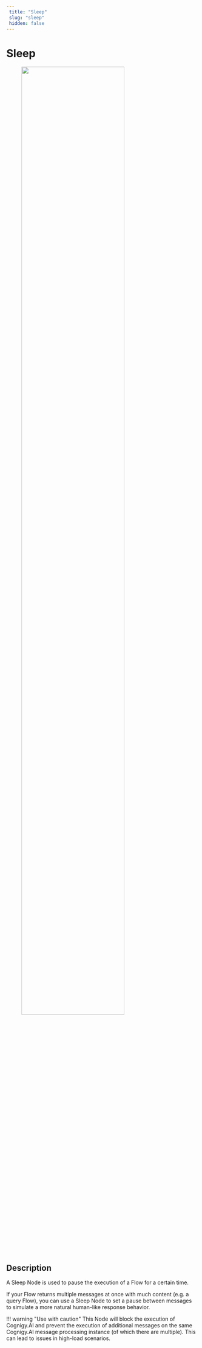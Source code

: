 ```yaml
---
 title: "Sleep" 
 slug: "sleep" 
 hidden: false 
---
```

# Sleep

<figure>
  <img class="image-center" src="{{config.site_url}}ai/flow-nodes/images/logic/sleep.png" width="80%" />
</figure>

## Description
<div class="divider"></div>

A Sleep Node is used to pause the execution of a Flow for a certain time.

If your Flow returns multiple messages at once with much content (e.g. a query Flow), you can use a Sleep Node to set a pause between messages to simulate a more natural human-like response behavior.

!!! warning "Use with caution"
    This Node will block the execution of Cognigy.AI and prevent the execution of additional messages on the same Cognigy.AI message processing instance (of which there are multiple). This can lead to issues in high-load scenarios.